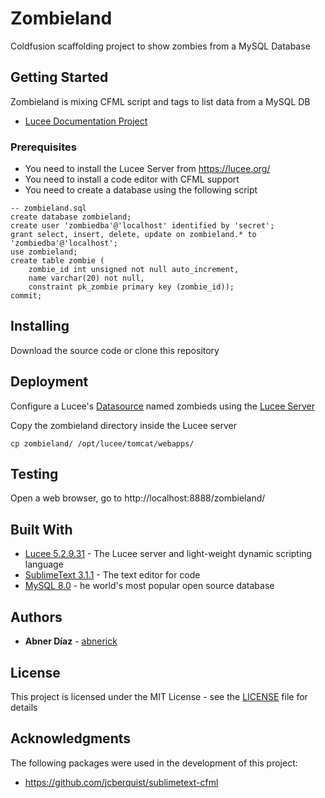 # Zombieland

Coldfusion scaffolding project to show zombies from a MySQL Database

## Getting Started

Zombieland is mixing CFML script and tags to list data from a MySQL DB
- [Lucee Documentation Project](http://docs.lucee.org/)

### Prerequisites

* You need to install the Lucee Server from https://lucee.org/
* You need to install a code editor with CFML support
* You need to create a database using the following script

```
-- zombieland.sql
create database zombieland; 
create user 'zombiedba'@'localhost' identified by 'secret';
grant select, insert, delete, update on zombieland.* to 'zombiedba'@'localhost';
use zombieland;
create table zombie (
	zombie_id int unsigned not null auto_increment, 
	name varchar(20) not null, 
	constraint pk_zombie primary key (zombie_id));
commit;
```

## Installing

Download the source code or clone this repository


## Deployment

Configure a Lucee's [Datasource](https://docs.lucee.org/guides/cookbooks/datasource-define-datasource.html#create-a-datasource-in-the-administrator) named zombieds using the [Lucee Server](http://localhost:8888/lucee/admin/server.cfm) 

Copy the zombieland directory inside the Lucee server
```
cp zombieland/ /opt/lucee/tomcat/webapps/
```

## Testing

Open a web browser, go to http://localhost:8888/zombieland/


## Built With

* [Lucee 5.2.9.31](https://lucee.org/) - The Lucee server and light-weight dynamic scripting language 
* [SublimeText 3.1.1](https://www.sublimetext.com/) - The text editor for code
* [MySQL 8.0](https://www.mysql.com/) - he world's most popular open source database

## Authors

* **Abner Díaz** - [abnerick](https://github.com/abnerick)

## License

This project is licensed under the MIT License - see the [LICENSE](LICENSE) file for details

## Acknowledgments

The following packages were used in the development of this project:
* https://github.com/jcberquist/sublimetext-cfml
